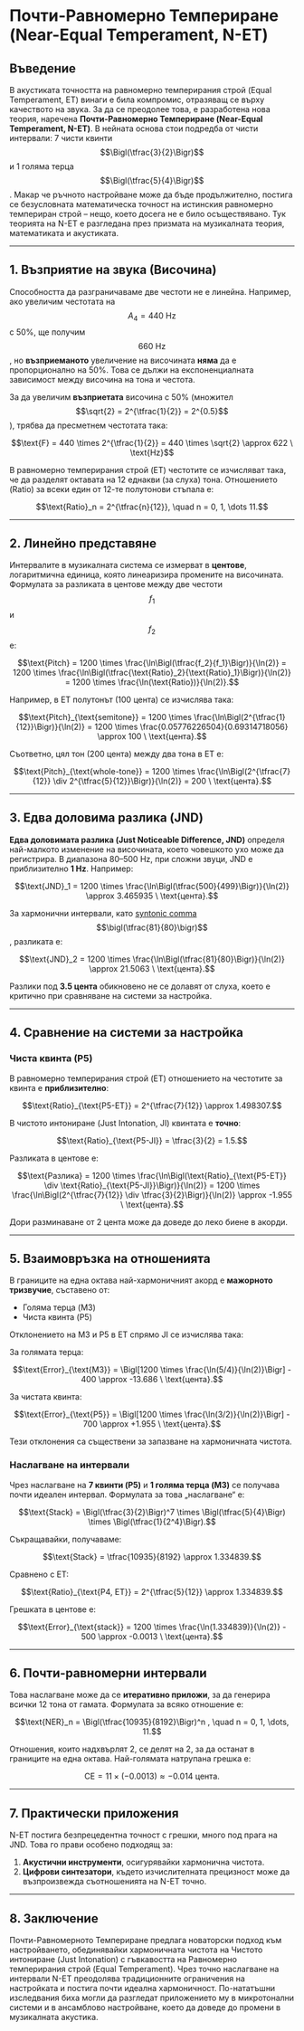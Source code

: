 # Почти-Равномерно Темпериране (Near-Equal Temperament, N-ET)

## Въведение

В акустиката точността на равномерно темперирания строй (Equal Temperament, ET) винаги е била компромис, отразяващ се върху качеството на звука. За да се преодолее това, е разработена нова теория, наречена **Почти-Равномерно Темпериране (Near-Equal Temperament, N-ET)**. В нейната основа стои подредба от чисти интервали: 7 чисти квинти $$\Bigl(\tfrac{3}{2}\Bigr)$$ и 1 голяма терца $$\Bigl(\tfrac{5}{4}\Bigr)$$. Макар че ръчното настройване може да бъде продължително, постига се безусловната математическа точност на истинския равномерно темпериран строй – нещо, което досега не е било осъществявано. Тук теорията на N-ET е разгледана през призмата на музикалната теория, математиката и акустиката.

---

## 1. Възприятие на звука (Височина)

Способността да разграничаваме две честоти не е линейна. Например, ако увеличим честотата на $$A_4 = 440 \text{ Hz}$$ с 50%, ще получим $$660 \text{ Hz}$$, но **възприеманото** увеличение на височината **няма** да е пропорционално на 50%. Това се дължи на експоненциалната зависимост между височина на тона и честота.

За да увеличим **възприетата** височина с 50% (множител $$\sqrt{2} = 2^{\tfrac{1}{2}} = 2^{0.5}$$), трябва да пресметнем честотата така:

```math
\text{F} = 440 \times 2^{\tfrac{1}{2}} = 440 \times \sqrt{2} \approx 622 \ \text{Hz}
```

В равномерно темперирания строй (ET) честотите се изчисляват така, че да разделят октавата на 12 еднакви (за слуха) тона. Отношението (Ratio) за всеки един от 12-те полутонови стъпала е:

```math
\text{Ratio}_n = 2^{\tfrac{n}{12}}, \quad n = 0, 1, \dots 11.
```

---

## 2. Линейно представяне

Интервалите в музикалната система се измерват в **центове**, логаритмична единица, която линеаризира промените на височината. Формулата за разликата в центове между две честоти $$f_1$$ и $$f_2$$ е:

```math
\text{Pitch} 
= 1200 \times \frac{\ln\Bigl(\tfrac{f_2}{f_1}\Bigr)}{\ln(2)}
= 1200 \times \frac{\ln\Bigl(\tfrac{\text{Ratio}_2}{\text{Ratio}_1}\Bigr)}{\ln(2)}
= 1200 \times \frac{\ln(\text{Ratio})}{\ln(2)}.
```

Например, в ET полутонът (100 цента) се изчислява така:

```math
\text{Pitch}_{\text{semitone}} 
= 1200 \times \frac{\ln\Bigl(2^{\tfrac{1}{12}}\Bigr)}{\ln(2)}
= 1200 \times \frac{0.05776226504}{0.69314718056}
\approx 100 \ \text{цента}.
```

Съответно, цял тон (200 цента) между два тона в ET е:

```math
\text{Pitch}_{\text{whole-tone}} 
= 1200 \times \frac{\ln\Bigl(2^{\tfrac{7}{12}} \div 2^{\tfrac{5}{12}}\Bigr)}{\ln(2)} 
= 200 \ \text{цента}.
```

---

## 3. Едва доловима разлика (JND)

**Едва доловимата разлика (Just Noticeable Difference, JND)** определя най-малкото изменение на височината, което човешкото ухо може да регистрира. В диапазона 80–500 Hz, при сложни звуци, JND е приблизително **1 Hz**. Например:

```math
\text{JND}_1 = 1200 \times \frac{\ln\Bigl(\tfrac{500}{499}\Bigr)}{\ln(2)} \approx 3.465935 \ \text{цента}.
```

За хармонични интервали, като [syntonic comma](https://en.wikipedia.org/wiki/Syntonic_comma) $$\bigl(\tfrac{81}{80}\bigr)$$, разликата е:

```math
\text{JND}_2 = 1200 \times \frac{\ln\Bigl(\tfrac{81}{80}\Bigr)}{\ln(2)} \approx 21.5063 \ \text{цента}.
```

Разлики под **3.5 цента** обикновено не се долавят от слуха, което е критично при сравняване на системи за настройка.

---

## 4. Сравнение на системи за настройка

### Чиста квинта (P5)

В равномерно темперирания строй (ET) отношението на честотите за квинта е **приблизително**:

```math
\text{Ratio}_{\text{P5-ET}} = 2^{\tfrac{7}{12}} \approx 1.498307.
```

В чистото интониране (Just Intonation, JI) квинтата е **точно**:

```math
\text{Ratio}_{\text{P5-JI}} = \tfrac{3}{2} = 1.5.
```

Разликата в центове е:

```math
\text{Разлика} 
= 1200 \times \frac{\ln\Bigl(\text{Ratio}_{\text{P5-ET}} \div \text{Ratio}_{\text{P5-JI}}\Bigr)}{\ln(2)}
= 1200 \times \frac{\ln\Bigl(2^{\tfrac{7}{12}} \div \tfrac{3}{2}\Bigr)}{\ln(2)}
\approx -1.955 \ \text{цента}.
```

Дори разминаване от 2 цента може да доведе до леко биене в акорди.

---

## 5. Взаимовръзка на отношенията

В границите на една октава най-хармоничният акорд е **мажорното тризвучие**, съставено от:

- Голяма терца (M3)
- Чиста квинта (P5)

Отклонението на M3 и P5 в ET спрямо JI се изчислява така:

За голямата терца:

```math
\text{Error}_{\text{M3}} = \Bigl[1200 \times \frac{\ln(5/4)}{\ln(2)}\Bigr] - 400 \approx -13.686 \ \text{цента}.
```

За чистата квинта:

```math
\text{Error}_{\text{P5}} = \Bigl[1200 \times \frac{\ln(3/2)}{\ln(2)}\Bigr] - 700 \approx +1.955 \ \text{цента}.
```

Тези отклонения са съществени за запазване на хармоничната чистота.

### Наслагване на интервали

Чрез наслагване на **7 квинти (P5)** и **1 голяма терца (M3)** се получава почти идеален интервал. Формулата за това „наслагване“ е:

```math
\text{Stack} = \Bigl(\tfrac{3}{2}\Bigr)^7 \times \Bigl(\tfrac{5}{4}\Bigr) \times \Bigl(\tfrac{1}{2^4}\Bigr).
```

Съкращавайки, получаваме:

```math
\text{Stack} = \tfrac{10935}{8192} \approx 1.334839.
```

Сравнено с ET:

```math
\text{Ratio}_{\text{P4, ET}} = 2^{\tfrac{5}{12}} \approx 1.334839.
```

Грешката в центове е:

```math
\text{Error}_{\text{stack}} 
= 1200 \times \frac{\ln(1.334839)}{\ln(2)} - 500
\approx -0.0013 \ \text{цента}.
```

---

## 6. Почти-равномерни интервали

Това наслагване може да се **итеративно приложи**, за да генерира всички 12 тона от гамата. Формулата за всяко отношение е:

```math
\text{NER}_n = \Bigl(\tfrac{10935}{8192}\Bigr)^n , \quad n = 0, 1, \dots, 11.
```

Отношения, които надхвърлят 2, се делят на 2, за да останат в границите на една октава. Най-голямата натрупана грешка е:

```math
\text{CE} = 11 \times (-0.0013) \approx -0.014 \ \text{цента}.
```

---

## 7. Практически приложения

N-ET постига безпрецедентна точност с грешки, много под прага на JND. Това го прави особено подходящ за:

1. **Акустични инструменти**, осигурявайки хармонична чистота.  
2. **Цифрови синтезатори**, където изчислителната прецизност може да възпроизвежда съотношенията на N-ET точно.

---

## 8. Заключение

Почти-Равномерното Темпериране предлага новаторски подход към настройването, обединявайки хармоничната чистота на Чистото интониране (Just Intonation) с гъвкавостта на Равномерно темперирания строй (Equal Temperament). Чрез точно наслагване на интервали N-ET преодолява традиционните ограничения на настройката и постига почти идеална хармоничност. По-нататъшни изследвания биха могли да разгледат приложението му в микротонални системи и в ансамблово настройване, което да доведе до промени в музикалната акустика.
